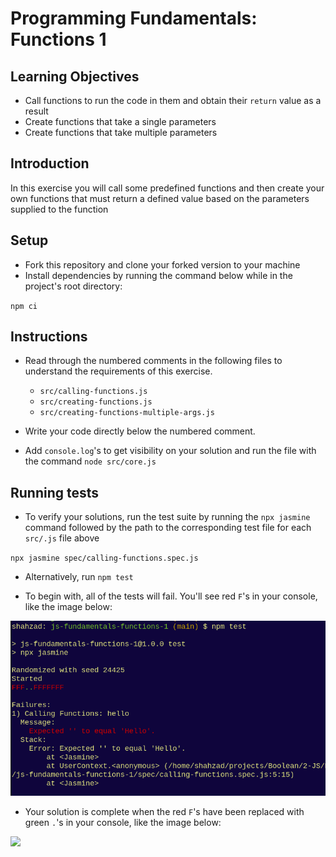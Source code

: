 # Programming Fundamentals: Functions 1

## Learning Objectives

- Call functions to run the code in them and obtain their `return` value as a result
- Create functions that take a single parameters
- Create functions that take multiple parameters

## Introduction

In this exercise you will call some predefined functions and then create your own functions that must return a defined value based on the parameters supplied to the function

## Setup

- Fork this repository and clone your forked version to your machine
- Install dependencies by running the command below while in the project's root directory:

`npm ci`

## Instructions

- Read through the numbered comments in the following files to understand the requirements of this exercise.
  - `src/calling-functions.js`
  - `src/creating-functions.js`
  - `src/creating-functions-multiple-args.js`

- Write your code directly below the numbered comment.

- Add `console.log`'s to get visibility on your solution and run the file with the command `node src/core.js`

## Running tests

- To verify your solutions, run the test suite by running the `npx jasmine` command followed by the path to the corresponding test file for each `src/.js` file above

`npx jasmine spec/calling-functions.spec.js`

- Alternatively, run `npm test`

- To begin with, all of the tests will fail. You'll see red `F`'s in your console, like the image below:

![](./img/test-fail.png)

- Your solution is complete when the red `F`'s have been replaced with green `.`'s in your console, like the image below:

![](./img/test-success.png)

